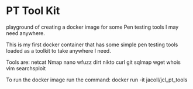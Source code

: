 # PT Tool Kit
playground of creating a docker image for some Pen testing tools I may need anywhere.  

This is my first docker container that has some simple pen testing tools loaded as a toolkit to take anywhere I need.

Tools are:
netcat
Nmap
nano
wfuzz
dirt
nikto
curl
git
sqlmap
wget
whois
vim
searchsploit

To run the docker image run the command:
docker run -it jacoll/jcl_pt_tools
